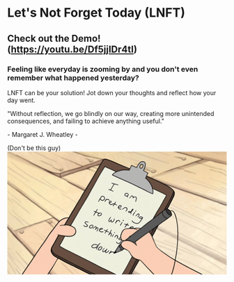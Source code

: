 
# Let's Not Forget Today (LNFT)

## Check out the Demo! (https://youtu.be/Df5jjIDr4tI)

### Feeling like everyday is zooming by and you don't even remember what happened yesterday? 
 
LNFT can be your solution! Jot down your thoughts and reflect how your day went. 

"Without reflection, we go blindly on our way, creating more unintended consequences, and failing to achieve anything useful." 

\- Margaret J. Wheatley \-


(Don't be this guy)
<img width="3040" alt="Screenshot 2024-01-23 at 6 32 00 PM" src="https://github.com/hyt152004/LNFT-django/blob/main/Jot%20Down%20Something.gif">
